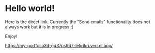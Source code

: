# Hello world!

Here is the direct link. Currently the "Send emails" functionality does not always work but it is in progress ;) 

Enjoy!

https://my-portfolio3d-gd37ps9d7-lekrikri.vercel.app/



